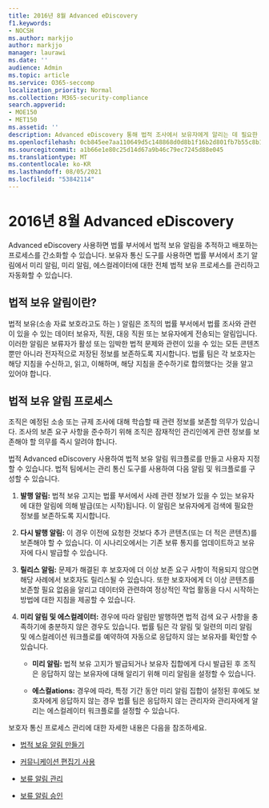 ```yaml
---
title: 2016년 8월 Advanced eDiscovery
f1.keywords:
- NOCSH
ms.author: markjjo
author: markjjo
manager: laurawi
ms.date: ''
audience: Admin
ms.topic: article
ms.service: O365-seccomp
localization_priority: Normal
ms.collection: M365-security-compliance
search.appverid:
- MOE150
- MET150
ms.assetid: ''
description: Advanced eDiscovery 통해 법적 조사에서 보유자에게 알리는 데 필요한 법적 보유 알림 워크플로를 쉽게 관리할 수 있습니다.
ms.openlocfilehash: 0cb845ee7aa110649d5c148868d0d8b1f16b2d801fb7b55c8b12170a121f975f
ms.sourcegitcommit: a1b66e1e80c25d14d67a9b46c79ec7245d88e045
ms.translationtype: MT
ms.contentlocale: ko-KR
ms.lasthandoff: 08/05/2021
ms.locfileid: "53842114"
---
```

# <a name="work-with-communications-in-advanced-ediscovery"></a>2016년 8월 Advanced eDiscovery

Advanced eDiscovery 사용하면 법률 부서에서 법적 보유 알림을 추적하고 배포하는 프로세스를 간소화할 수 있습니다. 보유자 통신 도구를 사용하면 법률 부서에서 초기 알림에서 미리 알림, 미리 알림, 에스컬레이터에 대한 전체 법적 보유 프로세스를 관리하고 자동화할 수 있습니다.

## <a name="what-is-a-legal-hold-notification"></a>법적 보유 알림이란?

법적 보유(소송 자료 보호라고도 하는 ) 알림은 조직의 법률 부서에서 법률 조사와 관련이 있을 수 있는 데이터 보유자, 직원, 대응 직원 또는 보유자에게 전송되는 알림입니다. 이러한 알림은 보류자가 활성 또는 임박한 법적 문제와 관련이 있을 수 있는 모든 콘텐츠뿐만 아니라 전자적으로 저장된 정보를 보존하도록 지시합니다. 법률 팀은 각 보호자는 해당 지침을 수신하고, 읽고, 이해하며, 해당 지침을 준수하기로 합의했다는 것을 알고 있어야 합니다.

## <a name="the-legal-hold-notification-process"></a>법적 보유 알림 프로세스

조직은 예정된 소송 또는 규제 조사에 대해 학습할 때 관련 정보를 보존할 의무가 있습니다. 조사의 보존 요구 사항을 준수하기 위해 조직은 잠재적인 관리인에게 관련 정보를 보존해야 할 의무를 즉시 알려야 합니다.

법적 Advanced eDiscovery 사용하여 법적 보유 알림 워크플로를 만들고 사용자 지정할 수 있습니다. 법적 팀에서는 관리 통신 도구를 사용하여 다음 알림 및 워크플로를 구성할 수 있습니다.

1. **발행 알림:** 법적 보유 고지는 법률 부서에서 사례 관련 정보가 있을 수 있는 보유자에 대한 알림에 의해 발급(또는 시작)됩니다. 이 알림은 보유자에게 검색에 필요한 정보를 보존하도록 지시합니다.

2. **다시 발행 알림:** 이 경우 이전에 요청한 것보다 추가 콘텐츠(또는 더 적은 콘텐츠)를 보존해야 할 수 있습니다. 이 시나리오에서는 기존 보류 통지를 업데이트하고 보유자에 다시 발급할 수 있습니다.

3. **릴리스 알림:** 문제가 해결된 후 보호자에 더 이상 보존 요구 사항이 적용되지 않으면 해당 사례에서 보호자도 릴리스될 수 있습니다. 또한 보호자에게 더 이상 콘텐츠를 보존할 필요 없음을 알리고 데이터와 관련하여 정상적인 작업 활동을 다시 시작하는 방법에 대한 지침을 제공할 수 있습니다.

4. **미리 알림 및 에스컬레이터:** 경우에 따라 알림만 발행하면 법적 검색 요구 사항을 충족하기에 충분하지 않은 경우도 있습니다. 법률 팀은 각 알림 및 일련의 미리 알림 및 에스컬레이션 워크플로를 예약하여 자동으로 응답하지 않는 보유자를 확인할 수 있습니다.

   - **미리 알림:** 법적 보유 고지가 발급되거나 보유자 집합에게 다시 발급된 후 조직은 응답하지 않는 보유자에 대해 알리기 위해 미리 알림을 설정할 수 있습니다.

   - **에스컬ations:** 경우에 따라, 특정 기간 동안 미리 알림 집합이 설정된 후에도 보호자에게 응답하지 않는 경우 법률 팀은 응답하지 않는 관리자와 관리자에게 알리는 에스컬레이터 워크플로를 설정할 수 있습니다.

보호자 통신 프로세스 관리에 대한 자세한 내용은 다음을 참조하세요. 

- [법적 보유 알림 만들기](create-hold-notification.md)

- [커뮤니케이션 편집기 사용](using-communications-editor.md)

- [보류 알림 관리](manage-hold-notification.md)

- [보류 알림 승인](acknowledge-hold-notification.md)